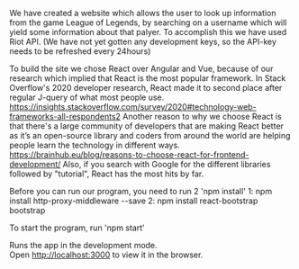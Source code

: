 
We have created a website which allows the user to look up information from the game League of Legends,
by searching on a username which will yield some information about that palyer.
To accomplish this we have used Riot API. (We have not yet gotten any development keys, so the API-key needs
to be refreshed every 24hours)

To build the site we chose React over Angular and Vue, because of our research which implied that 
React is the most popular framework. In Stack Overflow's 2020 developer research, React made it to second place 
after regular J-query of what most people use. https://insights.stackoverflow.com/survey/2020#technology-web-frameworks-all-respondents2 
Another reason to why we choose React is that there's a large community of developers that are making React better as it’s an open-source library and coders from around the world are helping people learn the technology in different ways. https://brainhub.eu/blog/reasons-to-choose-react-for-frontend-development/ 
Also, if you search with Google for the different libraries followed by "tutorial", React has the most hits by far.  

Before you can run our program, you need to run 2 'npm install'
1: npm install http-proxy-middleware --save
2: npm install react-bootstrap bootstrap

To start the program, run 'npm start'

Runs the app in the development mode.<br />
Open [http://localhost:3000](http://localhost:3000) to view it in the browser.
